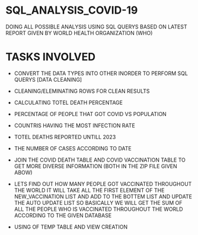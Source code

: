 # SQL_ANALYSIS_COVID-19

DOING ALL POSSIBLE ANALYSIS USING SQL QUERYS BASED ON LATEST REPORT GIVEN BY WORLD HEALTH ORGANIZATION (WHO)


<H1>TASKS INVOLVED</H1> 

* CONVERT THE DATA TYPES INTO OTHER INORDER TO PERFORM SQL QUERYS [DATA CLEANING]

* CLEANING/ELEMINATING ROWS FOR CLEAN RESULTS

* CALCULATING TOTEL DEATH PERCENTAGE

* PERCENTAGE OF PEOPLE THAT GOT COVID VS POPULATION

* COUNTRIS HAVING THE MOST INFECTION RATE 

* TOTEL DEATHS REPORTED UNTILL 2023

* THE NUMBER OF CASES ACCORDING TO DATE 

* JOIN THE COVID DEATH TABLE AND COVID VACCINATION TABLE TO GET MORE DIVERSE INFORMATION (BOTH IN THE ZIP FILE GIVEN ABOW)

* LETS FIND OUT HOW MANY PEOPLE GOT VACCINATED THROUGHOUT THE WORLD 
  IT WILL TAKE ALL THE FIRST ELEMENT OF THE NEW_VACCINATION LIST AND ADD TO THE BOTTEM LIST AND UPDATE THE AUTO UPDATE LIST 
  SO BASICALLY WE WILL GET THE SUM OF ALL THE PEOPLE WHO IS VACCINATED THROUGHOUT THE WORLD ACCORDING TO THE GIVEN DATABASE
  
* USING OF TEMP TABLE AND VIEW CREATION
